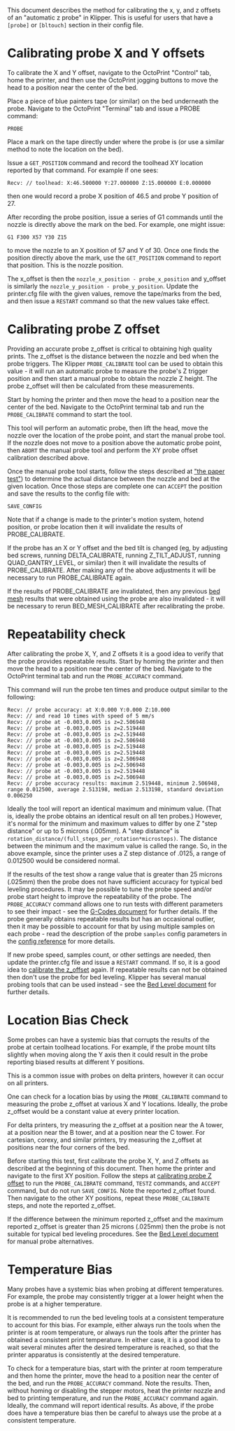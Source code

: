 This document describes the method for calibrating the x, y, and z offsets of an
"automatic z probe" in Klipper. This is useful for users that have a `[probe]`
or `[bltouch]` section in their config file.

# Calibrating probe X and Y offsets

To calibrate the X and Y offset, navigate to the OctoPrint "Control" tab, home
the printer, and then use the OctoPrint jogging buttons to move the head to a
position near the center of the bed.

Place a piece of blue painters tape (or similar) on the bed underneath the
probe. Navigate to the OctoPrint "Terminal" tab and issue a PROBE command:

```
PROBE
```

Place a mark on the tape directly under where the probe is (or use a similar
method to note the location on the bed).

Issue a `GET_POSITION` command and record the toolhead XY location reported by
that command. For example if one sees:

```
Recv: // toolhead: X:46.500000 Y:27.000000 Z:15.000000 E:0.000000
```

then one would record a probe X position of 46.5 and probe Y position of 27.

After recording the probe position, issue a series of G1 commands until the
nozzle is directly above the mark on the bed. For example, one might issue:

```
G1 F300 X57 Y30 Z15
```

to move the nozzle to an X position of 57 and Y of 30. Once one finds the
position directly above the mark, use the `GET_POSITION` command to report that
position. This is the nozzle position.

The x_offset is then the `nozzle_x_position - probe_x_position` and y_offset is
similarly the `nozzle_y_position - probe_y_position`. Update the printer.cfg
file with the given values, remove the tape/marks from the bed, and then issue a
`RESTART` command so that the new values take effect.

# Calibrating probe Z offset

Providing an accurate probe z_offset is critical to obtaining high quality
prints. The z_offset is the distance between the nozzle and bed when the probe
triggers. The Klipper `PROBE_CALIBRATE` tool can be used to obtain this value -
it will run an automatic probe to measure the probe's Z trigger position and
then start a manual probe to obtain the nozzle Z height. The probe z_offset will
then be calculated from these measurements.

Start by homing the printer and then move the head to a position near the center
of the bed. Navigate to the OctoPrint terminal tab and run the
`PROBE_CALIBRATE` command to start the tool.

This tool will perform an automatic probe, then lift the head, move the nozzle
over the location of the probe point, and start the manual probe tool. If the
nozzle does not move to a position above the automatic probe point, then
`ABORT` the manual probe tool and perform the XY probe offset calibration
described above.

Once the manual probe tool starts, follow the steps described at ["the paper
test"](Bed_Level.md#the-paper-test)) to determine the actual distance between
the nozzle and bed at the given location. Once those steps are complete one can
`ACCEPT` the position and save the results to the config file with:

```
SAVE_CONFIG
```

Note that if a change is made to the printer's motion system, hotend position,
or probe location then it will invalidate the results of PROBE_CALIBRATE.

If the probe has an X or Y offset and the bed tilt is changed (eg, by adjusting
bed screws, running DELTA_CALIBRATE, running Z_TILT_ADJUST, running
QUAD_GANTRY_LEVEL, or similar) then it will invalidate the results of
PROBE_CALIBRATE. After making any of the above adjustments it will be necessary
to run PROBE_CALIBRATE again.

If the results of PROBE_CALIBRATE are invalidated, then any previous [bed
mesh](Bed_Mesh.md) results that were obtained using the probe are also
invalidated - it will be necessary to rerun BED_MESH_CALIBRATE after
recalibrating the probe.

# Repeatability check

After calibrating the probe X, Y, and Z offsets it is a good idea to verify that
the probe provides repeatable results. Start by homing the printer and then move
the head to a position near the center of the bed. Navigate to the OctoPrint
terminal tab and run the `PROBE_ACCURACY` command.

This command will run the probe ten times and produce output similar to the
following:

```
Recv: // probe accuracy: at X:0.000 Y:0.000 Z:10.000
Recv: // and read 10 times with speed of 5 mm/s
Recv: // probe at -0.003,0.005 is z=2.506948
Recv: // probe at -0.003,0.005 is z=2.519448
Recv: // probe at -0.003,0.005 is z=2.519448
Recv: // probe at -0.003,0.005 is z=2.506948
Recv: // probe at -0.003,0.005 is z=2.519448
Recv: // probe at -0.003,0.005 is z=2.519448
Recv: // probe at -0.003,0.005 is z=2.506948
Recv: // probe at -0.003,0.005 is z=2.506948
Recv: // probe at -0.003,0.005 is z=2.519448
Recv: // probe at -0.003,0.005 is z=2.506948
Recv: // probe accuracy results: maximum 2.519448, minimum 2.506948, range 0.012500, average 2.513198, median 2.513198, standard deviation 0.006250
```

Ideally the tool will report an identical maximum and minimum value. (That is,
ideally the probe obtains an identical result on all ten probes.) However, it's
normal for the minimum and maximum values to differ by one Z "step distance" or
up to 5 microns (.005mm). A "step distance" is
`rotation_distance/(full_steps_per_rotation*microsteps)`. The distance between
the minimum and the maximum value is called the range. So, in the above example,
since the printer uses a Z step distance of .0125, a range of 0.012500 would be
considered normal.

If the results of the test show a range value that is greater than 25 microns
(.025mm) then the probe does not have sufficient accuracy for typical bed
leveling procedures. It may be possible to tune the probe speed and/or probe
start height to improve the repeatability of the probe. The `PROBE_ACCURACY`
command allows one to run tests with different parameters to see their impact -
see the [G-Codes document](G-Codes.md) for further details. If the probe
generally obtains repeatable results but has an occasional outlier, then it may
be possible to account for that by using multiple samples on each probe - read
the description of the probe `samples` config parameters in the [config
reference](Config_Reference.md#probe) for more details.

If new probe speed, samples count, or other settings are needed, then update the
printer.cfg file and issue a `RESTART` command. If so, it is a good idea to
[calibrate the z_offset](#calibrating-probe-z-offset) again. If repeatable
results can not be obtained then don't use the probe for bed leveling. Klipper
has several manual probing tools that can be used instead - see the [Bed Level
document](Bed_Level.md) for further details.

# Location Bias Check

Some probes can have a systemic bias that corrupts the results of the probe at
certain toolhead locations. For example, if the probe mount tilts slightly when
moving along the Y axis then it could result in the probe reporting biased
results at different Y positions.

This is a common issue with probes on delta printers, however it can occur on
all printers.

One can check for a location bias by using the `PROBE_CALIBRATE` command to
measuring the probe z_offset at various X and Y locations. Ideally, the probe
z_offset would be a constant value at every printer location.

For delta printers, try measuring the z_offset at a position near the A tower,
at a position near the B tower, and at a position near the C tower. For
cartesian, corexy, and similar printers, try measuring the z_offset at positions
near the four corners of the bed.

Before starting this test, first calibrate the probe X, Y, and Z offsets as
described at the beginning of this document. Then home the printer and navigate
to the first XY position. Follow the steps at [calibrating probe Z
offset](#calibrating-probe-z-offset) to run the `PROBE_CALIBRATE` command,
`TESTZ` commands, and `ACCEPT` command, but do not run `SAVE_CONFIG`. Note the
reported z_offset found. Then navigate to the other XY positions, repeat these
`PROBE_CALIBRATE` steps, and note the reported z_offset.

If the difference between the minimum reported z_offset and the maximum reported
z_offset is greater than 25 microns (.025mm) then the probe is not suitable for
typical bed leveling procedures. See the [Bed Level document](Bed_Level.md) for
manual probe alternatives.

# Temperature Bias

Many probes have a systemic bias when probing at different temperatures. For
example, the probe may consistently trigger at a lower height when the probe is
at a higher temperature.

It is recommended to run the bed leveling tools at a consistent temperature to
account for this bias. For example, either always run the tools when the printer
is at room temperature, or always run the tools after the printer has obtained a
consistent print temperature. In either case, it is a good idea to wait several
minutes after the desired temperature is reached, so that the printer apparatus
is consistently at the desired temperature.

To check for a temperature bias, start with the printer at room temperature and
then home the printer, move the head to a position near the center of the bed,
and run the `PROBE_ACCURACY` command. Note the results. Then, without homing or
disabling the stepper motors, heat the printer nozzle and bed to printing
temperature, and run the `PROBE_ACCURACY` command again. Ideally, the command
will report identical results. As above, if the probe does have a temperature
bias then be careful to always use the probe at a consistent temperature.
